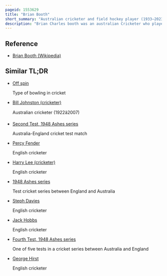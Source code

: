 ```yaml
---
pageid: 1553629
title: "Brian Booth"
short_summary: "Australian cricketer and field hockey player (1933–2023)"
description: "Brian Charles booth was an australian Cricketer who played in 29 Test Matches for new south Wales between 1961 and 1966 and 93 First-Class Matches. He captained Australia in two Tests during the 1965–66 Ashes Series while regular Captain Bob Simpson was absent due to illness and Injury. Booth was a graceful right-handed middle order batsman at No. 4 or 5, and occasionally bowled right Arm Medium Pace or off Spin. He had an Inclination to use his Feet to charge spin Bowlers. Booth was known for his Sportsmanship on the Field and often invoked Christianity when discussing Ethics and Sport."
---
```


## Reference

- [Brian Booth (Wikipedia)](https://en.wikipedia.org/?curid=1553629)

## Similar TL;DR

- [Off spin](/tldr/en/off-spin)

  Type of bowling in cricket

- [Bill Johnston (cricketer)](/tldr/en/bill-johnston-cricketer)

  Australian cricketer (1922â2007)

- [Second Test, 1948 Ashes series](/tldr/en/second-test-1948-ashes-series)

  Australia-England cricket test match

- [Percy Fender](/tldr/en/percy-fender)

  English cricketer

- [Harry Lee (cricketer)](/tldr/en/harry-lee-cricketer)

  English cricketer

- [1948 Ashes series](/tldr/en/1948-ashes-series)

  Test cricket series between England and Australia

- [Steph Davies](/tldr/en/steph-davies)

  English cricketer

- [Jack Hobbs](/tldr/en/jack-hobbs)

  English cricketer

- [Fourth Test, 1948 Ashes series](/tldr/en/fourth-test-1948-ashes-series)

  One of five tests in a cricket series between Australia and England

- [George Hirst](/tldr/en/george-hirst)

  English cricketer
